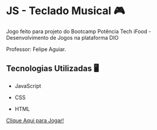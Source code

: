  # JS - Teclado Musical 🎮
 
 Jogo feito para projeto do Bootcamp Potência Tech iFood - Desenvolvimento de Jogos na plataforma DIO 
 
 Professor: Felipe Aguiar.
 
 
## Tecnologias Utilizadas 🖥️

- JavaScript

- CSS

- HTML
 
 [Clique Aqui para Jogar!](https://devluckhenry.github.io/JS---Teclado-Musical/)














